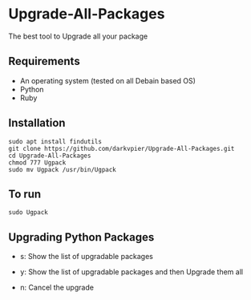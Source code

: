 # Upgrade-All-Packages

The best tool to Upgrade all your package

## Requirements
- An operating system (tested on all Debain based OS)
- Python
- Ruby

## Installation
```
sudo apt install findutils
git clone https://github.com/darkvpier/Upgrade-All-Packages.git
cd Upgrade-All-Packages
chmod 777 Ugpack
sudo mv Ugpack /usr/bin/Ugpack
```

## To run

```
sudo Ugpack 
```

## Upgrading Python Packages

- s: Show the list of upgradable packages

- y: Show the list of upgradable packages and then Upgrade them all

- n: Cancel the upgrade
